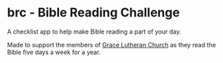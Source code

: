 # brc - Bible Reading Challenge

A checklist app to help make Bible reading a part of your day.

Made to support the members of [Grace Lutheran Church](http://gracedowntown.org) as they read the Bible five days a week for a year.

